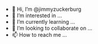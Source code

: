 - 👋 Hi, I’m @jimmyzuckerburg
- 👀 I’m interested in ...
- 🌱 I’m currently learning ...
- 💞️ I’m looking to collaborate on ...
- 📫 How to reach me ...

<!---
jimmyzuckerburg/jimmyzuckerburg is a ✨ special ✨ repository because its `README.md` (this file) appears on your GitHub profile.
You can click the Preview link to take a look at your changes.
--->
